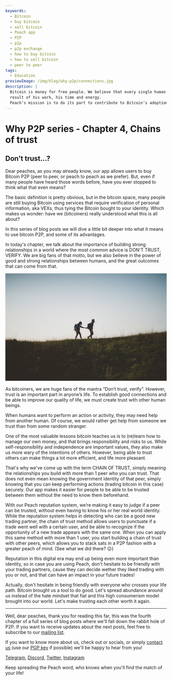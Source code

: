 ```yaml
---
keywords:
  - Bitcoin
  - buy bitcoin
  - sell bitcoin
  - Peach app
  - P2P
  - p2p
  - p2p exchange
  - how to buy bitcoin
  - how to sell bitcoin
  - peer to peer
tags:
  - Education
previewImage: /img/blog/why-p2p/connections.jpg
description: |
  Bitcoin is money for free people. We believe that every single human being has the right to choose which money he uses to store his wealth, the
  result of his work, his time and energy.
  Peach’s mission is to do its part to contribute to Bitcoin’s adoption in the hands of the people.
---
```

# Why P2P series - Chapter 4, Chains of trust
## Don't trust...?

Dear peaches, as you may already know, our app allows users to buy Bitcoin P2P (peer to peer, or peach to peach as we prefer). But, even if many people have heard those words before, have you ever stopped to think what that even means?

The basic definition is pretty obvious, but in the bitcoin space, many people are still buying Bitcoin using services that require verification of personal information, aka VEXs, thus tying the Bitcoin bought to your identity. Which makes us wonder: have we (bitcoiners) really understood what this is all about?

In this series of blog posts we will dive a little bit deeper into what it means to use bitcoin P2P, and some of its advantages.

In today's chapter, we talk about the importance of building strong relationships in a world where the most common advice is DON'T TRUST, VERIFY. We are big fans of that motto, but we also believe in the power of good and strong relationships between humans, and the great outcomes that can come from that.

![peach bitcoin creates trust between peers](/img/blog/why-p2p/trust.jpg)

As bitcoiners, we are huge fans of the mantra “Don’t trust, verify”. However, trust is an important part in anyone’s life. To establish good connections and be able to improve our quality of life, we must create trust with other human beings.

When humans want to perform an action or activity, they may need help from another human. Of course, we would rather get help from someone we trust than from some random stranger.

One of the most valuable lessons bitcoin teaches us is to (re)learn how to manage our own money, and that brings responsibility and risks to us. While self-responsibility and independence are important values, they also make us more wary of the intentions of others. However, being able to trust others can make things a lot more efficient, and life more pleasant.

That's why we've come up with the term CHAIN OF TRUST, simply meaning the relationships you build with more than 1 peer who you can trust. That does not even mean knowing the government identity of that peer, simply knowing that you can keep performing actions (trading bitcoin in this case) securely. Our app makes it easier for people to be able to be trusted between them without the need to know them beforehand.

With our Peach reputation system, we’re making it easy to judge if a peer can be trusted, without even having to know his or her real world identity. While the reputation system helps in detecting who can be a good new trading partner, the chain of trust method allows users to punctuate if a trade went well with a certain user, and be able to recognize if the opportunity of a new trade appears with the same one. When you can apply this same method with more than 1 user, you start building a chain of trust with other peers, which allows you to stack sats in a P2P fashion with a greater peach of mind. (See what we did there? :wink:)

Reputation in this digital era may end up being even more important than identity, so in case you are using Peach, don't hesitate to be friendly with your trading partners, cause they can decide wether they liked trading with you or not, and that can have an impact in your future trades!

Actually, don't hesitate in being friendly with everyone who crosses your life path. Bitcoin brought us a tool to do good. Let's spread abundance around us instead of the hate mindset that fiat and this high consumerism model brought into our world. Let's make trusting each other worth it again.

---

Well, dear peaches, thank you for reading this far, this was the fourth chapter of a full series of blog posts where we'll fall down the rabbit hole of P2P. If you want to receive updates about the next posts, feel free to subscribe to our [mailing list](https://peachbitcoin.com).

If you want to know more about us, check out or socials, or simply [contact us](mailto:hello@peachbitcoin.com) (use our [PGP key](https://keys.openpgp.org/vks/v1/by-fingerprint/48339A19645E2E53488E0E5479E1B270FACD1BD2) if possible) we'll be happy to hear from you!

[Telegram](https://t.me/+GkOW1J-ixBBkZWRk), [Discord](https://discord.gg/ypeHz3SW54), [Twitter](https://twitter.com/peachbitcoin), [Instagram](https://instagram.com/peachbitcoin)

Keep spreading the Peach word, who knows when you'll find the match of your life!
